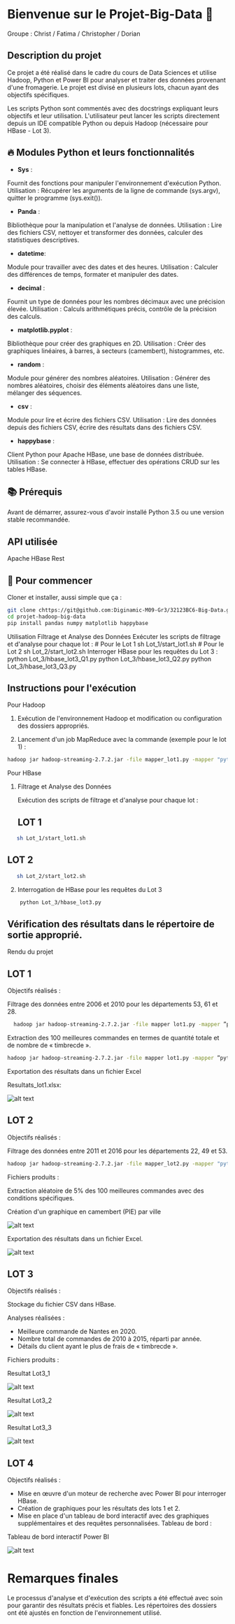 # Bienvenue sur le Projet-Big-Data 🚀

Groupe : Christ / Fatima / Christopher / Dorian

## Description du projet

Ce projet a été réalisé dans le cadre du cours de Data Sciences et utilise Hadoop, Python et Power BI pour analyser et traiter des données provenant d'une fromagerie. Le projet est divisé en plusieurs lots, chacun ayant des objectifs spécifiques.

Les scripts Python sont commentés avec des docstrings expliquant leurs objectifs et leur utilisation. L'utilisateur peut lancer les scripts directement depuis un IDE compatible Python ou depuis Hadoop (nécessaire pour HBase - Lot 3).



## 🔥 Modules Python et leurs fonctionnalités

- **Sys** :

Fournit des fonctions pour manipuler l'environnement d'exécution Python.
Utilisation : Récupérer les arguments de la ligne de commande (sys.argv), quitter le programme (sys.exit()).

- **Panda** :

Bibliothèque pour la manipulation et l'analyse de données.
Utilisation : Lire des fichiers CSV, nettoyer et transformer des données, calculer des statistiques descriptives.

- **datetime**:

Module pour travailler avec des dates et des heures.
Utilisation : Calculer des différences de temps, formater et manipuler des dates.

- **decimal** :

Fournit un type de données pour les nombres décimaux avec une précision élevée.
Utilisation : Calculs arithmétiques précis, contrôle de la précision des calculs.

- **matplotlib.pyplot** :

Bibliothèque pour créer des graphiques en 2D.
Utilisation : Créer des graphiques linéaires, à barres, à secteurs (camembert), histogrammes, etc.

- **random** :

Module pour générer des nombres aléatoires.
Utilisation : Générer des nombres aléatoires, choisir des éléments aléatoires dans une liste, mélanger des séquences.

- **csv** :

Module pour lire et écrire des fichiers CSV.
Utilisation : Lire des données depuis des fichiers CSV, écrire des résultats dans des fichiers CSV.

- **happybase** :

Client Python pour Apache HBase, une base de données distribuée.
Utilisation : Se connecter à HBase, effectuer des opérations CRUD sur les tables HBase.

## 📚 Prérequis

Avant de démarrer, assurez-vous d'avoir installé Python 3.5 ou une version stable recommandée.

## API utilisée

Apache HBase Rest

## 🚀 Pour commencer

Cloner et installer, aussi simple que ça :

```bash
git clone chttps://git@github.com:Diginamic-M09-Gr3/32123BC6-Big-Data.git
cd projet-hadoop-big-data
pip install pandas numpy matplotlib happybase
```


Utilisation
Filtrage et Analyse des Données
Exécuter les scripts de filtrage et d'analyse pour chaque lot :                                                                                                                # Pour le Lot 1                                                                                                                                                                                            sh Lot_1/start_lot1.sh                                                                                                                                                                                   # Pour le Lot 2                                                                                                                                                                                           sh Lot_2/start_lot2.sh
Interroger HBase pour les requêtes du Lot 3 :                                                                                                                                 python Lot_3/hbase_lot3_Q1.py                                                                                                                                                               python Lot_3/hbase_lot3_Q2.py                                                                                                                                                          python Lot_3/hbase_lot3_Q3.py

## Instructions pour l'exécution

Pour Hadoop

1. Exécution de l'environnement Hadoop et modification ou configuration des dossiers appropriés.

2. Lancement d'un job MapReduce avec la commande (exemple pour le lot 1) :

```bash
hadoop jar hadoop-streaming-2.7.2.jar -file mapper_lot1.py -mapper "python3 mapper_lot1.py" -file reducer_lot1.py -reducer "python3 reducer_lot1.py" -input input/dataw_fro03.csv -output output/output_lot1_exo1
```

Pour HBase

1. Filtrage et Analyse des Données

   Exécution des scripts de filtrage et d'analyse pour chaque lot :

   ## LOT 1
```bash
   sh Lot_1/start_lot1.sh
   ```

   ## LOT 2
```bash
   sh Lot_2/start_lot2.sh
   ```

2. Interrogation de HBase pour les requêtes du Lot 3


```bash
    python Lot_3/hbase_lot3.py
```


## Vérification des résultats dans le répertoire de sortie approprié.


Rendu du projet

## LOT 1

Objectifs réalisés :

Filtrage des données entre 2006 et 2010 pour les départements 53, 61 et 28.
 ```bash
   hadoop jar hadoop-streaming-2.7.2.jar -file mapper lot1.py -mapper ”python3 mapper lot1.py” -file reducer lot1.py -reducer ”python3 reducer lot1.py” -input input/dataw fro03.csv -output output/output lot1 exo1
   ```

Extraction des 100 meilleures commandes en termes de quantité totale et de nombre de « timbrecde ».

```bash
hadoop jar hadoop-streaming-2.7.2.jar -file mapper lot1.py -mapper ”python3 mapper lot1.py” -file reducer lot1.py -reducer ”python3 reducer lot1.py” -input input/dataw fro03.csv -output output/output lot1 exo1
```
   
Exportation des résultats dans un fichier Excel
 
Resultats_lot1.xlsx:     

![alt text](IMG_FFFDB1569795-1.jpeg)

## LOT 2

Objectifs réalisés :

Filtrage des données entre 2011 et 2016 pour les départements 22, 49 et 53.
```bash
hadoop jar hadoop-streaming-2.7.2.jar -file mapper_lot2.py -mapper "python3 mapper_lot2.py" -file reducer_lot2.py -reducer "python3 reducer_lot2.py" -input input/dataw_fro03.csv -output output/output_lot2_exo1
```
Fichiers produits :

Extraction aléatoire de 5% des 100 meilleures commandes avec des conditions spécifiques.

Création d'un graphique en camembert (PIE) par ville

![alt text](Resultats_Lot2_2.png)

Exportation des résultats dans un fichier Excel.

![alt text](Resultat_Lot2_3.png)

## LOT 3

Objectifs réalisés :

Stockage du fichier CSV dans HBase.

Analyses réalisées :

- Meilleure commande de Nantes en 2020.
- Nombre total de commandes de 2010 à 2015, réparti par année.
- Détails du client ayant le plus de frais de « timbrecde ».

Fichiers produits :

Resultat Lot3_1

![alt text](Resultat_Lot3_1.png)

Resultat Lot3_2

![alt text](Resultat_Lot3_2.png)

Resultat Lot3_3

![alt text](Resultat_Lot3_3.png)

## LOT 4

Objectifs réalisés :

- Mise en œuvre d'un moteur de recherche avec Power BI pour interroger HBase.
- Création de graphiques pour les résultats des lots 1 et 2.
- Mise en place d'un tableau de bord interactif avec des graphiques supplémentaires et des requêtes personnalisées.
Tableau de bord :

Tableau de bord interactif Power BI

![alt text](IMG_64C6F29599D5-1.jpeg)

# Remarques finales

Le processus d'analyse et d'exécution des scripts a été effectué avec soin pour garantir des résultats précis et fiables. Les répertoires des dossiers ont été ajustés en fonction de l'environnement utilisé.